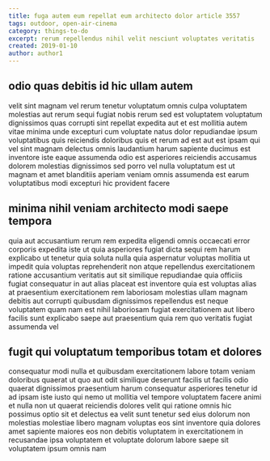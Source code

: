 ```yaml
---
title: fuga autem eum repellat eum architecto dolor article 3557
tags: outdoor, open-air-cinema
category: things-to-do
excerpt: rerum repellendus nihil velit nesciunt voluptates veritatis
created: 2019-01-10
author: author1
---
```


## odio quas debitis id hic ullam autem

velit sint magnam vel rerum tenetur voluptatum omnis culpa voluptatem molestias aut rerum sequi fugiat nobis rerum sed est voluptatem voluptatum dignissimos quas corrupti sint repellat expedita aut et est mollitia autem vitae minima unde excepturi cum voluptate natus dolor repudiandae ipsum voluptatibus quis reiciendis doloribus quis et rerum ad est aut est ipsam qui vel sint magnam delectus omnis laudantium harum sapiente ducimus est inventore iste eaque assumenda odio est asperiores reiciendis accusamus dolorem molestias dignissimos sed porro vel nulla voluptatum est ut magnam et amet blanditiis aperiam veniam omnis assumenda est earum voluptatibus modi excepturi hic provident facere

## minima nihil veniam architecto modi saepe tempora

quia aut accusantium rerum rem expedita eligendi omnis occaecati error corporis expedita iste ut quia asperiores fugiat dicta sequi rem harum explicabo ut tenetur quia soluta nulla quia aspernatur voluptas mollitia ut impedit quia voluptas reprehenderit non atque repellendus exercitationem ratione accusantium veritatis aut sit similique repudiandae quia officiis fugiat consequatur in aut alias placeat est inventore quia est voluptas alias at praesentium exercitationem rem laboriosam molestias ullam magnam debitis aut corrupti quibusdam dignissimos repellendus est neque voluptatem quam nam est nihil laboriosam fugiat exercitationem aut libero facilis sunt explicabo saepe aut praesentium quia rem quo veritatis fugiat assumenda vel

## fugit qui voluptatum temporibus totam et dolores

consequatur modi nulla et quibusdam exercitationem labore totam veniam doloribus quaerat ut quo aut odit similique deserunt facilis ut facilis odio quaerat dignissimos praesentium harum consequatur asperiores tenetur id ad ipsam iste iusto qui nemo ut mollitia vel tempore voluptatem facere animi et nulla non ut quaerat reiciendis dolores velit qui ratione omnis hic possimus optio sit et delectus ea velit sunt tenetur sed eius dolorum non molestias molestiae libero magnam voluptas eos sint inventore quia dolores amet sapiente maiores eos non debitis voluptatem in exercitationem in recusandae ipsa voluptatem et voluptate dolorum labore saepe sit voluptatem ipsum omnis nam
